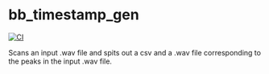 # bb_timestamp_gen

[![CI](https://github.com/cfogelklou/bb_timestamp_gen/actions/workflows/ci.yml/badge.svg)](https://github.com/cfogelklou/bb_timestamp_gen/actions/workflows/ci.yml)

Scans an input .wav file and spits out a csv and a .wav file corresponding to the peaks in the input .wav file.
